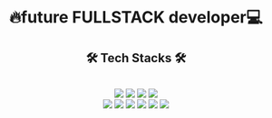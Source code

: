 <div align="center">
  <h1>🔥future FULLSTACK developer💻</h1>
</div>
<div align="center">
  <h2>🛠 Tech Stacks 🛠</h2>
</div>
<br/>
<div align="center">
<img src="https://img.shields.io/badge/Python-3776AB?style=flat&logo=Python&logoColor=ffffff"/>
<img src="https://img.shields.io/badge/Django-092E20?style=flat&logo=Django&logoColor=ffffff"/>
<img src="https://img.shields.io/badge/JavaScript-F7DF1E?style=flat&logo=JavaScript&logoColor=000000"/>
<img src="https://img.shields.io/badge/NodeJS-339933?style=flat&logo=Node.js&logoColor=ffffff"/>
<br/>
<img src="https://img.shields.io/badge/HTML-E34F26?style=flat&logo=HTML5&logoColor=ffffff"/>
<img src="https://img.shields.io/badge/CSS-1572B6?style=flat&logo=CSS3&logoColor=ffffff"/>
<img src="https://img.shields.io/badge/React-61DAFB?style=flat&logo=React&logoColor=000000"/>
<img src="https://img.shields.io/badge/TailwindCSS-06B6D4?style=flat&logo=Tailwind CSS&logoColor=ffffff"/>
<img src="https://img.shields.io/badge/Sass-CC6699?style=flat&logo=Sass&logoColor=ffffff"/>
<img src="https://img.shields.io/badge/gulp-CF4647?style=flat&logo=gulp&logoColor=ffffff"/>
</div>
